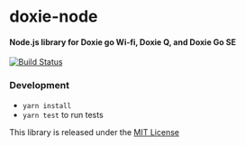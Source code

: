 # doxie-node

#### Node.js library for Doxie go Wi-fi, Doxie Q, and Doxie Go SE

[![Build Status](https://travis-ci.org/ryanSN/doxie-node.svg?branch=master)](https://travis-ci.org/ryanSN/doxie-node.svg?branch=master)

### Development

- `yarn install`
- `yarn test` to run tests

This library is released under the [MIT License](LICENSE)
